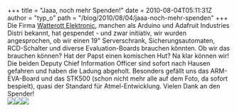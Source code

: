 +++
title = "Jaaa, noch mehr Spenden!"
date = 2010-08-04T05:11:31Z
author = "typ_o"
path = "/blog/2010/08/04/jaaa-noch-mehr-spenden"
+++
Die Firma [Watterott Elektronic](http://www.watterott.com/), manchen als
Arduino und Adafruit Industries Distri bekannt, hat gespendet - und zwar
initiativ, wir wurden angesprochen, ob wir einen 19" Serverschrank,
Sicherungsautomaten, RCD-Schalter und diverse Evaluation-Boards brauchen
könnten. Ob wir das brauchen können? Hat der Papst einen komischen Hut?
Na klar können wir\! Die beiden Deputy Chief Information Officer sind
sofort nach Hausen gefahren und haben die Ladung abgeholt. Besonders
gefällt uns das ARM-EVA-Board und das STK500 (schon nicht mehr alle auf
dem Foto, da sofort bespielt), quasi der Standard für Atmel-Entwicklung.
Vielen Dank an den Spender\!  
[![](https://flipdot.org/blog/uploads/watterott02.serendipityThumb.jpg)](https://flipdot.org/blog/uploads/watterott02.jpg)[![](https://flipdot.org/blog/uploads/watterott03.serendipityThumb.jpg)](https://flipdot.org/blog/uploads/watterott03.jpg)[![](https://flipdot.org/blog/uploads/watterott01.serendipityThumb.jpg)](https://flipdot.org/blog/uploads/watterott01.jpg)
